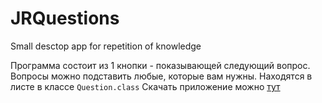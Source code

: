 # JRQuestions
Small desctop app for repetition of knowledge

Программа состоит из 1 кнопки - показывающей следующий вопрос. Вопросы можно подставить любые, которые вам нужны. Находятся в листе в классе ``Question.class``
Скачать приложение можно [тут](https://github.com/AleksCrow/JRQuestions/releases/tag/1.0)
